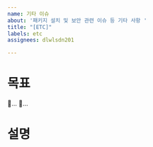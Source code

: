 ```yaml
---
name: 기타 이슈
about: '패키지 설치 및 보안 관련 이슈 등 기타 사항 '
title: "[ETC]"
labels: etc
assignees: dlwlsdn201

---
```


# 목표
🎯...
🎯...

# 설명
